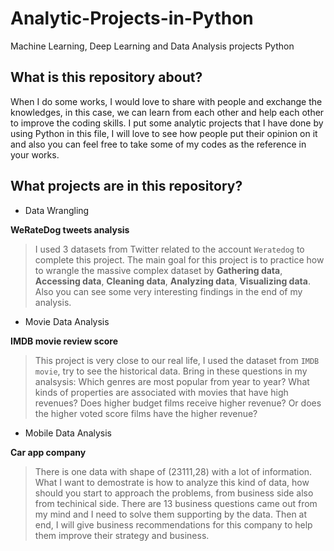 # Analytic-Projects-in-Python
Machine Learning, Deep Learning and Data Analysis projects Python 


## What is this repository about?

When I do some works, I would love to share with people and exchange the knowledges, in this case, we can learn from each other
and help each other to improve the coding skills. I put some analytic projects that I have done by using Python in this file, I will love
to see how people put their opinion on it and also you can feel free to take some of my codes as the reference in your works.

## What projects are in this repository?

- Data Wrangling 

**WeRateDog tweets analysis**

>I used 3 datasets from Twitter related to the account `Weratedog` to complete this project. The main goal for this project is to
practice how to wrangle the massive complex dataset by **Gathering data**, **Accessing data**, **Cleaning data**, **Analyzing data**, **Visualizing data**. Also you can see some very interesting findings in the end of my analysis.


- Movie Data Analysis

**IMDB movie review score**

>This project is very close to our real life, I used the dataset from `IMDB movie`, try to see the historical data. Bring in these questions in my analsysis: Which genres are most popular from year to year? What kinds of properties are associated with movies that have high revenues? Does higher budget films receive higher revenue? Or does the higher voted score films have the higher revenue?

- Mobile Data Analysis

**Car app company**

> There is one data with shape of (23111,28) with a lot of information. What I want to demostrate is how to analyze this kind of data, how should you start to approach the problems, from business side also from techinical side. There are 13 business questions came out from my mind and I need to solve them supporting by the data. Then at end, I will give business recommendations for this company to help them improve their strategy and business.



